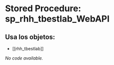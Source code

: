# Stored Procedure: sp_rhh_tbestlab_WebAPI

## Usa los objetos:
- [[rhh_tbestlab]]

*No code available.*
